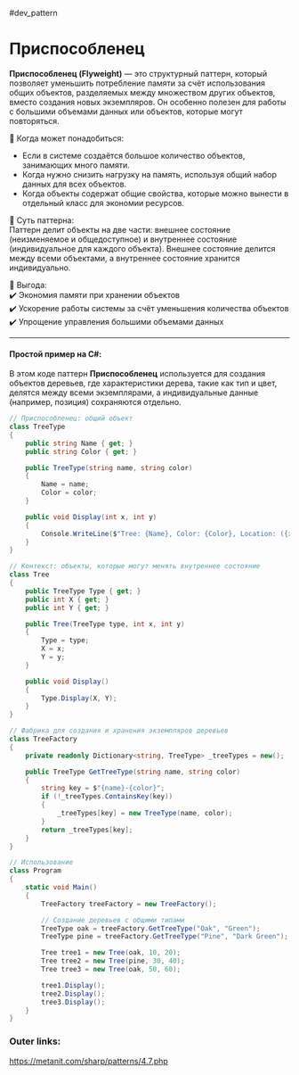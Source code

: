 #dev_pattern
# Приспособленец

**Приспособленец (Flyweight)** — это структурный паттерн, который позволяет уменьшить потребление памяти за счёт использования общих объектов, разделяемых между множеством других объектов, вместо создания новых экземпляров. Он особенно полезен для работы с большими объемами данных или объектов, которые могут повторяться.

📌 Когда может понадобиться:  
- Если в системе создаётся большое количество объектов, занимающих много памяти.
- Когда нужно снизить нагрузку на память, используя общий набор данных для всех объектов.
- Когда объекты содержат общие свойства, которые можно вынести в отдельный класс для экономии ресурсов.

📌 Суть паттерна:  
Паттерн делит объекты на две части: внешнее состояние (неизменяемое и общедоступное) и внутреннее состояние (индивидуальное для каждого объекта). Внешнее состояние делится между всеми объектами, а внутреннее состояние хранится индивидуально.

📌 Выгода:  
✔️ Экономия памяти при хранении объектов  
✔️ Ускорение работы системы за счёт уменьшения количества объектов  
✔️ Упрощение управления большими объемами данных

---
#### Простой пример на C#:
В этом коде паттерн **Приспособленец** используется для создания объектов деревьев, где характеристики дерева, такие как тип и цвет, делятся между всеми экземплярами, а индивидуальные данные (например, позиция) сохраняются отдельно.

```csharp
// Приспособленец: общий объект
class TreeType
{
    public string Name { get; }
    public string Color { get; }

    public TreeType(string name, string color)
    {
        Name = name;
        Color = color;
    }

    public void Display(int x, int y)
    {
        Console.WriteLine($"Tree: {Name}, Color: {Color}, Location: ({x}, {y})");
    }
}

// Контекст: объекты, которые могут менять внутреннее состояние
class Tree
{
    public TreeType Type { get; }
    public int X { get; }
    public int Y { get; }

    public Tree(TreeType type, int x, int y)
    {
        Type = type;
        X = x;
        Y = y;
    }

    public void Display()
    {
        Type.Display(X, Y);
    }
}

// Фабрика для создания и хранения экземпляров деревьев
class TreeFactory
{
    private readonly Dictionary<string, TreeType> _treeTypes = new();

    public TreeType GetTreeType(string name, string color)
    {
        string key = $"{name}-{color}";
        if (!_treeTypes.ContainsKey(key))
        {
            _treeTypes[key] = new TreeType(name, color);
        }
        return _treeTypes[key];
    }
}

// Использование
class Program
{
    static void Main()
    {
        TreeFactory treeFactory = new TreeFactory();

        // Создание деревьев с общими типами
        TreeType oak = treeFactory.GetTreeType("Oak", "Green");
        TreeType pine = treeFactory.GetTreeType("Pine", "Dark Green");

        Tree tree1 = new Tree(oak, 10, 20);
        Tree tree2 = new Tree(pine, 30, 40);
        Tree tree3 = new Tree(oak, 50, 60);

        tree1.Display();
        tree2.Display();
        tree3.Display();
    }
}
````

### Outer links:
https://metanit.com/sharp/patterns/4.7.php